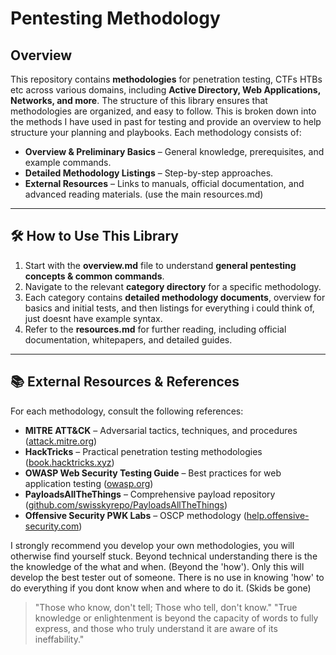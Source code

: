 # **Pentesting Methodology**

## **Overview**
This repository contains **methodologies** for penetration testing, CTFs HTBs etc across various domains, including **Active Directory, Web Applications, Networks, and more**. The structure of this library ensures that methodologies are organized, and easy to follow.
This is broken down into the methods I have used in past for testing and provide an overview to help structure your planning and playbooks. 
Each methodology consists of:
- **Overview & Preliminary Basics** – General knowledge, prerequisites, and example commands.
- **Detailed Methodology Listings** – Step-by-step approaches.
- **External Resources** – Links to manuals, official documentation, and advanced reading materials. (use the main resources.md)

---

## **🛠 How to Use This Library**
1. Start with the **overview.md** file to understand **general pentesting concepts & common commands**.
2. Navigate to the relevant **category directory** for a specific methodology.
3. Each category contains **detailed methodology documents**, overview for basics and initial tests, and then listings for everything i could think of, just doesnt have example syntax. 
4. Refer to the **resources.md** for further reading, including official documentation, whitepapers, and detailed guides.

---

## **📚 External Resources & References**
For each methodology, consult the following references:
- **MITRE ATT&CK** – Adversarial tactics, techniques, and procedures ([attack.mitre.org](https://attack.mitre.org/))
- **HackTricks** – Practical penetration testing methodologies ([book.hacktricks.xyz](https://book.hacktricks.xyz/))
- **OWASP Web Security Testing Guide** – Best practices for web application testing ([owasp.org](https://owasp.org/www-project-web-security-testing-guide/))
- **PayloadsAllTheThings** – Comprehensive payload repository ([github.com/swisskyrepo/PayloadsAllTheThings](https://github.com/swisskyrepo/PayloadsAllTheThings))
- **Offensive Security PWK Labs** – OSCP methodology ([help.offensive-security.com](https://help.offensive-security.com/))


I strongly recommend you develop your own methodologies, you will otherwise find yourself stuck. Beyond technical understanding there is the the knowledge of the what and when. (Beyond the 'how'). 
Only this will develop the best tester out of someone. There is no use in knowing 'how' to do everything if you dont know when and where to do it. 
(Skids be gone)

> "Those who know, don't tell; Those who tell, don't know."
> "True knowledge or enlightenment is beyond the capacity of words to fully express, and those who truly understand it are aware of its ineffability."
